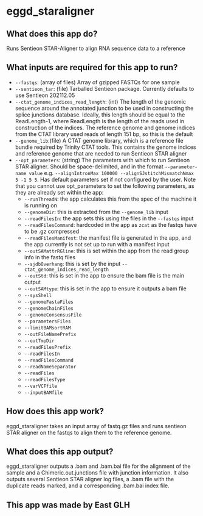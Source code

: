 # eggd_staraligner

## What does this app do?
Runs Sentieon STAR-Aligner to align RNA sequence data to a reference 

## What inputs are required for this app to run?
* `--fastqs`: (array of files) Array of gzipped FASTQs for one sample
* `--sentieon_tar`: (file) Tarballed Sentieon package. Currently defaults to use Sentieon 202112.05
* `--ctat_genome_indices_read_length`: (int) The length of the genomic sequence around the annotated junction to be used in constructing the splice junctions database. Ideally, this length should be equal to the ReadLength-1, where ReadLength is the length of the reads used in construction of the indices. The reference genome and genome indices from the CTAT library used reads of length 151 bp, so this is the default
* `--genome_lib`:(file) A CTAT genome library, which is a reference file bundle required by Trinity CTAT tools. This contains the genome indices and reference genome that are needed to run Sentieon STAR aligner
* `--opt_parameters`: (string) The parameters with which to run Sentieon STAR aligner. Should be space-delimited, and in the format `--parameter-name value` e.g. `--alignIntronMax 100000 --alignSJstitchMismatchNmax 5 -1 5 5`. Has default parameters set if not configured by the user. Note that you cannot use opt_parameters to set the following parameters, as they are already set within the app:
    * `--runThreadN`: the app calculates this from the spec of the machine it is running on
    * `--genomeDir`: this is extracted from the `--genome_lib` input
    * `--readFilesIn`: the app sets this using the files in the `--fastqs` input
    * `--readFilesCommand`: hardcoded in the app as `zcat` as the fastqs have to be .gz compressed
    * `--readFilesManifest`: the manifest file is generated in the app, and the app currently is not set up to run with a manifest input
    * `--outSAMattrRGline`: this is set within the app from the read group info in the fastq files
    * `--sjdbOverhang`: this is set by the input `--ctat_genome_indices_read_length`
    * `--outStd`: this is set in the app to ensure the bam file is the main output
    * `--outSAMtype`: this is set in the app to ensure it outputs a bam file
    * `--sysShell` 
    * `--genomeFastaFiles` 
    * `--genomeChainFiles` 
    * `--genomeConsensusFile` 
    * `--parametersFiles`
    * `--limitBAMsortRAM`
    * `--outFileNamePrefix` 
    * `--outTmpDir`
    * `--readFilesPrefix` 
    * `--readFilesIn` 
    * `--readFilesCommand` 
    * `--readNameSeparator` 
    * `--readFiles` 
    * `--readFilesType`
    * `--varVCFfile` 
    * `--inputBAMfile`

## How does this app work?
eggd_staraligner takes an input array of fastq.gz files and runs sentieon STAR aligner on the fastqs to align them to the reference genome. 

## What does this app output?
eggd_staraligner outputs a .bam and .bam.bai file for the alignment of the sample and a Chimeric.out.junctions file with junction information. It also outputs several Sentieon STAR aligner log files, a .bam file with the duplicate reads marked, and a corresponding .bam.bai index file.

## This app was made by East GLH